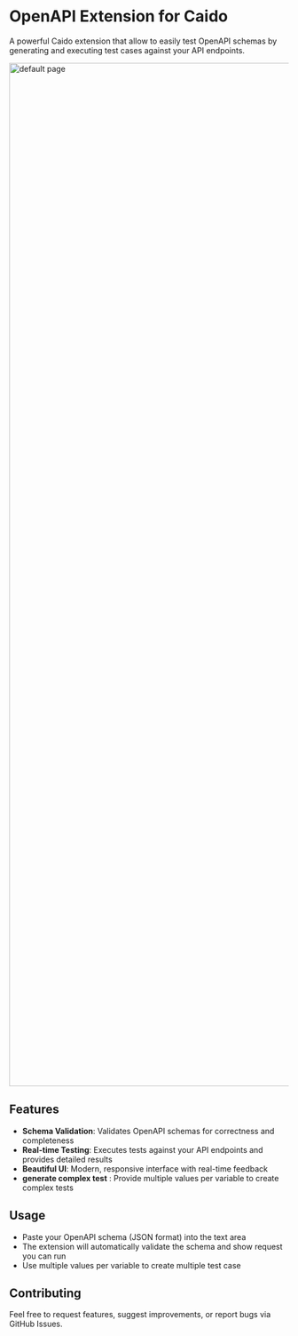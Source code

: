 # OpenAPI Extension for Caido

A powerful Caido extension that allow to easily test OpenAPI schemas by generating and executing test cases against your API endpoints.

<img width="2829" height="1842" alt="default page" src="https://github.com/user-attachments/assets/4121de42-b673-4379-903c-6db744f805c1" />

## Features

- **Schema Validation**: Validates OpenAPI schemas for correctness and completeness
- **Real-time Testing**: Executes tests against your API endpoints and provides detailed results
- **Beautiful UI**: Modern, responsive interface with real-time feedback
- **generate complex test** : Provide multiple values per variable to create complex tests

## Usage

- Paste your OpenAPI schema (JSON format) into the text area
- The extension will automatically validate the schema and show request you can run
- Use multiple values per variable to create multiple test case

## Contributing

Feel free to request features, suggest improvements, or report bugs via GitHub Issues.
